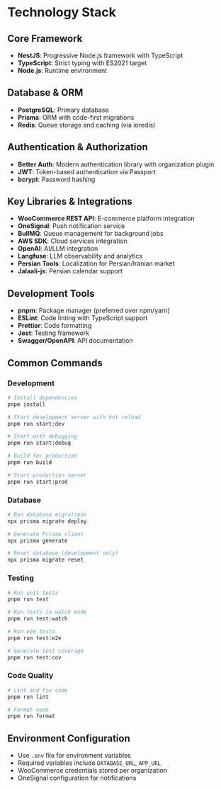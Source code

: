 # Technology Stack

## Core Framework
- **NestJS**: Progressive Node.js framework with TypeScript
- **TypeScript**: Strict typing with ES2021 target
- **Node.js**: Runtime environment

## Database & ORM
- **PostgreSQL**: Primary database
- **Prisma**: ORM with code-first migrations
- **Redis**: Queue storage and caching (via ioredis)

## Authentication & Authorization
- **Better Auth**: Modern authentication library with organization plugin
- **JWT**: Token-based authentication via Passport
- **bcrypt**: Password hashing

## Key Libraries & Integrations
- **WooCommerce REST API**: E-commerce platform integration
- **OneSignal**: Push notification service
- **BullMQ**: Queue management for background jobs
- **AWS SDK**: Cloud services integration
- **OpenAI**: AI/LLM integration
- **Langfuse**: LLM observability and analytics
- **Persian Tools**: Localization for Persian/Iranian market
- **Jalaali-js**: Persian calendar support

## Development Tools
- **pnpm**: Package manager (preferred over npm/yarn)
- **ESLint**: Code linting with TypeScript support
- **Prettier**: Code formatting
- **Jest**: Testing framework
- **Swagger/OpenAPI**: API documentation

## Common Commands

### Development
```bash
# Install dependencies
pnpm install

# Start development server with hot reload
pnpm run start:dev

# Start with debugging
pnpm run start:debug

# Build for production
pnpm run build

# Start production server
pnpm run start:prod
```

### Database
```bash
# Run database migrations
npx prisma migrate deploy

# Generate Prisma client
npx prisma generate

# Reset database (development only)
npx prisma migrate reset
```

### Testing
```bash
# Run unit tests
pnpm run test

# Run tests in watch mode
pnpm run test:watch

# Run e2e tests
pnpm run test:e2e

# Generate test coverage
pnpm run test:cov
```

### Code Quality
```bash
# Lint and fix code
pnpm run lint

# Format code
pnpm run format
```

## Environment Configuration
- Use `.env` file for environment variables
- Required variables include `DATABASE_URL`, `APP_URL`
- WooCommerce credentials stored per organization
- OneSignal configuration for notifications